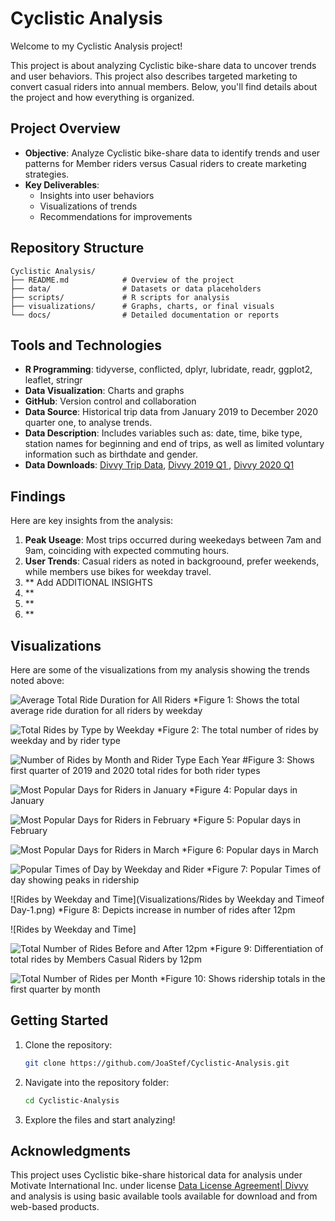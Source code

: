 # Cyclistic Analysis

Welcome to my Cyclistic Analysis project! 

This project is about analyzing Cyclistic bike-share data to uncover trends and user behaviors. This project also describes targeted marketing to convert casual riders into annual members. Below, you'll find details about the project and how everything is organized.

## Project Overview
- **Objective**: Analyze Cyclistic bike-share data to identify trends and user patterns for Member riders versus Casual riders to create marketing strategies.
- **Key Deliverables**:
  - Insights into user behaviors
  - Visualizations of trends
  - Recommendations for improvements

## Repository Structure
```
Cyclistic Analysis/
├── README.md            # Overview of the project
├── data/                # Datasets or data placeholders
├── scripts/             # R scripts for analysis
├── visualizations/      # Graphs, charts, or final visuals
└── docs/                # Detailed documentation or reports
```

## Tools and Technologies
- **R Programming**: tidyverse, conflicted, dplyr, lubridate, readr, ggplot2, leaflet, stringr
- **Data Visualization**: Charts and graphs
- **GitHub**: Version control and collaboration
- **Data Source**: Historical trip data from January 2019 to December 2020 quarter one, to analyse trends.
- **Data Description**: Includes variables such as: date, time, bike type, station names for beginning and end of trips, as well as limited voluntary information such as birthdate and gender.
- **Data Downloads**: [Divvy Trip Data](https://divvy-tripdata.s3.amazonaws.com/index.html), [Divvy 2019 Q1
](https://docs.google.com/spreadsheets/d/1uCTsHlZLm4L7-ueaSLwDg0ut3BP_V4mKDo2IMpaXrk4/template/preview?resourcekey=0-dQAUjAu2UUCsLEQQt20PDA#gid=1797029090), [Divvy 2020 Q1](https://docs.google.com/spreadsheets/d/179QVLO_yu5BJEKFVZShsKag74ZaUYIF6FevLYzs3hRc/template/preview#gid=640449855)

## Findings
Here are key insights from the analysis:
1. **Peak Useage**: Most trips occurred during weekedays between 7am and 9am, coinciding with expected commuting hours.
2. **User Trends**: Casual riders as noted in backgroound, prefer weekends, while members use bikes for weekday travel.
3. ** Add ADDITIONAL INSIGHTS
4. **
5. **
6. **
## Visualizations
Here are some of the visualizations from my analysis showing the trends noted above:

![Average Total Ride Duration for All Riders](Visualizations/Average_durationPlot.jpg)
*Figure 1: Shows the total average ride duration for all riders by weekday

![Total Rides by Type by Weekday](Visualizations/NumberofRides-1.png)
*Figure 2: The total number of rides by weekday and by rider type

![Number of Rides by Month and Rider Type Each Year](Visualizations/NumberofRidesbyMoRiderbyYear-1.png)
#Figure 3: Shows first quarter of 2019 and 2020 total rides for both rider types

![Most Popular Days for Riders in January](Visualizations/PopularDaysforRidersJanuary-1.png)
*Figure 4: Popular days in January

![Most Popular Days for Riders in February](Visualizations/MostPopularDaysforRidersinFebruary.jpg)
*Figure 5: Popular days in February

![Most Popular Days for Riders in March](Visualizations/MostPopularDaysforRidersinMarch-1.png)
*Figure 6: Popular days in March

![Popular Times of Day by Weekday and Rider](Visualizations/PopularTimesofDaybyWeekdayandRiderType-1.png)
*Figure 7: Popular Times of day showing peaks in ridership

![Rides by Weekday and Time](Visualizations/Rides by Weekday and Timeof Day-1.png)
*Figure 8: Depicts increase in number of rides after 12pm

![Rides by Weekday and Time]

![Total Number of Rides Before and After 12pm](Visualizations/RidesBeforeandAfter12PM-1.png)
*Figure 9: Differentiation of total rides by Members Casual Riders by 12pm

![Total Number of Rides per Month](Visualizations/TotalRidesbyMonth-1.png)
*Figure 10: Shows ridership totals in the first quarter by month

## Getting Started
1. Clone the repository:
   ```bash
   git clone https://github.com/JoaStef/Cyclistic-Analysis.git
   ```
2. Navigate into the repository folder:
   ```bash
   cd Cyclistic-Analysis
   ```
3. Explore the files and start analyzing!

## Acknowledgments
This project uses Cyclistic bike-share historical data for analysis under Motivate International Inc. under license [Data License Agreement| Divvy](https://divvybikes.com/data-license-agreement) and analysis is using basic available tools available 
for download and from web-based products.
